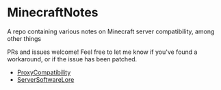 # MinecraftNotes

A repo containing various notes on Minecraft server compatibility, among other things

PRs and issues welcome! Feel free to let me know if you've found a workaround, or if the issue has been patched.

- [ProxyCompatibility](https://github.com/p0t4t0sandwich/MinecraftNotes/blob/main/ProxyCompatibility.md)
- [ServerSoftwareLore](https://github.com/p0t4t0sandwich/MinecraftNotes/blob/main/ServerSoftwareLore.md)

